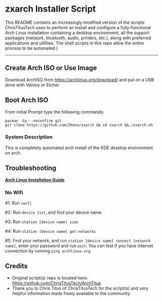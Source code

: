# zxarch Installer Script

This README contains an increasingly modified version of the scripts ChrisTitusTech uses to perform an install and configure a fully-functional Arch Linux installation containing a desktop environment, all the support packages (network, bluetooth, audio, printers, etc.), along with preferred applications and utilities. The shell scripts in this repo allow the entire process to be automated.)

---
## Create Arch ISO or Use Image

Download ArchISO from <https://archlinux.org/download/> and put on a USB drive with Ventoy or Etcher

## Boot Arch ISO

From initial Prompt type the following commands:

```
pacman -Sy --noconfirm git 
git clone https://github.com/ZXeno/zxarch && cd zxarch &&./zxarch.sh
```

### System Description
This is completely automated arch install of the KDE desktop environment on arch. 

## Troubleshooting

__[Arch Linux Installation Guide](https://github.com/rickellis/Arch-Linux-Install-Guide)__

### No Wifi

#1: Run `iwctl`

#2: Run `device list`, and find your device name.

#3: Run `station [device name] scan`

#4: Run `station [device name] get-networks`

#5: Find your network, and run `station [device name] connect [network name]`, enter your password and run `exit`. You can test if you have internet connection by running `ping archlinux.org`. 

## Credits

- Original script(s) repo is located here: https://github.com/ChrisTitusTech/ArchTitus
- Thank you to Chris Titus of ChrisTitusTech for the script(s) and very helpful information made freely available to the community.
